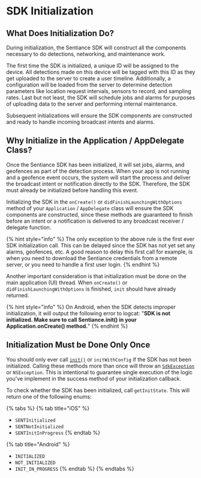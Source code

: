 # SDK Initialization

## What Does Initialization Do?

During initialization, the Sentiance SDK will construct all the components necessary to do detections, networking, and maintenance work.

The first time the SDK is initialized, a unique ID will be assigned to the device. All detections made on this device will be tagged with this ID as they get uploaded to the server to create a user timeline. Additionally, a configuration will be loaded from the server to determine detection parameters like location request intervals, sensors to record, and sampling rates. Last but not least, the SDK will schedule jobs and alarms for purposes of uploading data to the server and performing internal maintenance.

Subsequent initializations will ensure the SDK components are constructed and ready to handle incoming broadcast intents and alarms.

## Why Initialize in the Application / AppDelegate Class?

Once the Sentiance SDK has been initialized, it will set jobs, alarms, and geofences as part of the detection process. When your app is not running and a geofence event occurs, the system will start the process and deliver the broadcast intent or notification directly to the SDK. Therefore, the SDK must already be initialized before handling this event.

Initializing the SDK in the `onCreate()` or `didFinishLaunchingWithOptions` method of your `Application` / `AppDelegate` class will ensure the SDK components are constructed, since these methods are guaranteed to finish before an intent or a notification is delivered to any broadcast receiver / delegate function.

{% hint style="info" %}
The only exception to the above rule is the first ever SDK initialization call. This can be delayed since the SDK has not yet set any alarms, geofences, etc. A good reason to delay this first call for example, is when you need to download the Sentiance credentials from a remote server, or you need to handle a first user login.
{% endhint %}

Another important consideration is that initialization must be done on the main application \(UI\) thread. When `onCreate()` or `didFinishLaunchingWithOptions` is finished, `init` should have already returned.

{% hint style="info" %}
On Android, when the SDK detects improper initialization, it will output the following error to logcat: "**SDK is not initialized. Make sure to call Sentiance.init\(\) in your Application.onCreate\(\) method.**"
{% endhint %}

## Initialization Must be Done Only Once

You should only ever call [`init()`](../api-reference/android/sentiance.md#init) or `initWithConfig` if the SDK has not been initialized. Calling these methods more than once will throw an [`SdkException`](../api-reference/android/sdkexception.md) or `NSException`. This is intentional to guarantee single execution of the  logic you've implement in the success method of your initialization callback.

To check whether the SDK has been initialized, call `getInitState`. This will return one of the following enums:

{% tabs %}
{% tab title="iOS" %}
* `SENTInitialized`
* `SENTNotInitialized`
* `SENTInitInProgress`
{% endtab %}

{% tab title="Android" %}
* `INITIALIZED`
* `NOT_INITIALIZED`
* `INIT_IN_PROGRESS`
{% endtab %}
{% endtabs %}

